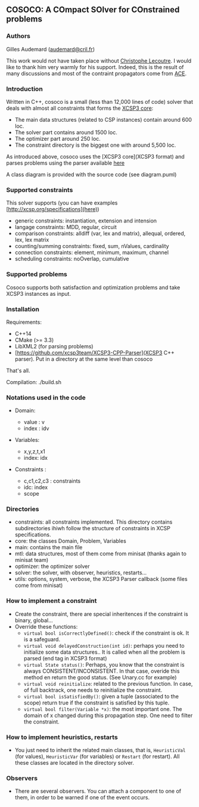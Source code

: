 ## COSOCO: A COmpact SOlver for COnstrained problems

### Authors

Gilles Audemard (audemard@cril.fr)

This work would not have taken place without [Christophe Lecoutre](https://github.com/lecoutre).
I would like to thank him very warmly for his support. Indeed, this is the result of many discussions
and most of the contraint propagators come from [ACE](https://github.com/xcsp3team/ace).

### Introduction

Written in C++, cosoco is a small (less than 12,000 lines of code)  solver that deals with
almost all constraints that forms the [XCSP3 core](http://xcsp.org):

+ The main data structures (related to CSP instances) contain around 600 loc.
+ The solver part contains around 1500 loc.
+ The optimizer part around 250 loc.
+ The constraint directory is the biggest one with around 5,500 loc.

As introduced above, cosoco uses the [XCSP3 core](XCSP3 format) and parses problems using the parser
available [here](https://github.com/xcsp3team/XCSP3-CPP-Parser)

A class diagram is provided with the source code (see diagram.puml)

### Supported constraints

This solver supports (you can have examples [http://xcsp.org/specifications](here))

+ generic constraints: instantiation, extension and intension
+ langage constraints: MDD, regular, circuit
+ comparison constraints: alldiff (var, lex and matrix), allequal, ordered, lex, lex matrix
+ counting/summing constraints: fixed, sum, nValues, cardinality
+ connection constraints: element, minimum, maximum, channel
+ scheduling constraints: noOverlap, cumulative

### Supported problems

Cosoco supports both satisfaction and optimization problems and take XCSP3 instances as input.

### Installation

Requirements:

+ C++14
+ CMake (>= 3.3)
+ LibXML2 (for parsing problems)
+ [https://github.com/xcsp3team/XCSP3-CPP-Parser](XCSP3 C++ parser). Put in a directory at the same level than cosoco

That's all.

Compilation: ./build.sh

### Notations used in the code

+ Domain:
    + value : v
    + index : idv


+ Variables:
    + x,y,z,t,x1
    + index: idx


+ Constraints :
    + c,c1,c2,c3 : constraints
    + idc: index
    + scope

### Directories

+ constraints: all constraints implemented. This directory contains subdirectories ihiwh follow the structure of
  constraints in XCSP specifications.
+ core: the classes Domain, Problem, Variables
+ main: contains the main file
+ mtl: data structures, most of them come from minisat (thanks again to minisat team)
+ optimizer: the optimizer solver
+ solver: the solver, with observer, heuristics, restarts...
+ utils: options, system, verbose, the XCSP3 Parser callback (some files come from minisat)

### How to implement a constraint

+ Create the constraint, there are special inheritences if the constraint is binary, global...
+ Override these functions:
    + `virtual bool isCorrectlyDefined()`: check if the constraint is ok. It is a safeguard.
    + `virtual void delayedConstruction(int id)`: perhaps you need to initialize some data structures.. It is called
      when all the problem is parsed (end tag in XCSP3 format)
    + `virtual State status()`: Perhaps, you know that the constraint is always CONSISTENT/INCONSISTENT. In that case,
      overide this method en return the good status. (See Unary.cc for example)
    + `virtual void reinitialize`: related to the previous function. In case, of full backtrack, one needs to
      reinitialize the constraint.
    + `virtual bool isSatisfiedBy()`: given a tuple (associated to the scope) return true if the constraint is satisfied
      by this tuple.
    + `virtual bool filter(Variable *x)`: the most important one. The domain of x changed during this propagation step.
      One need to filter the constraint.

### How to implement heuristics, restarts

+ You just need to inherit the related main classes, that is, `HeuristicVal` (for values),
  `HeuristicVar` (for variables) or `Restart` (for restart). All these classes are located in the directory solver.

### Observers

+ There are several observers. You can attach a component to one of them, in order to be warned
  if one of the event occurs.
